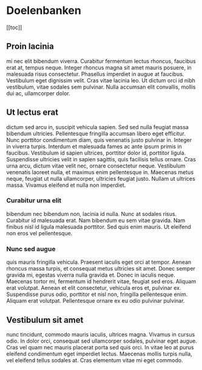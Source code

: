 # Doelenbanken

[[toc]]

## Proin lacinia

mi nec elit bibendum viverra. Curabitur fermentum lectus rhoncus, faucibus erat at, tempus neque. Integer rhoncus magna sit amet mauris posuere, in malesuada risus consectetur. Phasellus imperdiet in augue at faucibus. Vestibulum eget dignissim velit. Cras vitae lacinia leo. Ut dictum orci id nibh vestibulum, vitae sodales sem pulvinar. Nulla accumsan elit convallis, mollis dui ac, ullamcorper dolor.

## Ut lectus erat

dictum sed arcu in, suscipit vehicula sapien. Sed sed nulla feugiat massa bibendum ultricies. Pellentesque fringilla accumsan libero eget efficitur. Nunc porttitor condimentum diam, quis venenatis justo pulvinar in. Integer in viverra turpis. Interdum et malesuada fames ac ante ipsum primis in faucibus. Vestibulum id sapien ultrices, porttitor dolor id, porttitor ligula. Suspendisse ultricies velit in sapien sagittis, quis facilisis tellus ornare. Cras urna arcu, dictum vitae velit nec, ornare consectetur neque. Vestibulum venenatis laoreet nulla, et maximus enim pellentesque in. Maecenas metus neque, feugiat ut nulla ullamcorper, ultricies feugiat justo. Nullam ut ultrices massa. Vivamus eleifend et nulla non imperdiet.

### Curabitur urna elit

bibendum nec bibendum non, lacinia id nulla. Nunc at sodales risus. Curabitur id malesuada erat. Nam bibendum eu sem vitae gravida. Nam finibus nisl id ligula malesuada porttitor. Sed quis enim mauris. Ut eleifend non eros vel pellentesque.

### Nunc sed augue

quis mauris fringilla vehicula. Praesent iaculis eget orci at tempor. Aenean rhoncus massa turpis, et consequat metus ultricies sit amet. Donec semper gravida mi, egestas viverra nulla gravida et. Donec in iaculis neque. Maecenas tortor mi, fermentum id hendrerit vitae, feugiat sed eros. Aliquam erat volutpat. Aenean et elit consectetur, vehicula eros et, pulvinar ex. Suspendisse purus odio, porttitor et nisl non, fringilla pellentesque enim. Aliquam erat volutpat. Pellentesque ornare ex eu odio pulvinar pulvinar.

## Vestibulum sit amet

nunc tincidunt, commodo mauris iaculis, ultrices magna. Vivamus in cursus odio. In dolor orci, consequat sed ullamcorper sodales, pulvinar eget augue. Cras vel quam nec mauris placerat porta sed quis orci. In vitae leo at purus eleifend condimentum eget imperdiet lectus. Maecenas mollis turpis nulla, vel eleifend tellus sodales at. Cras elementum vitae mi eget commodo.
